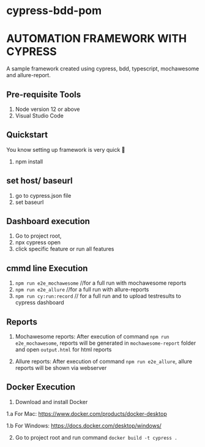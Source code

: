 # cypress-bdd-pom

# AUTOMATION FRAMEWORK WITH CYPRESS
A sample framework created using cypress, bdd, typescript, mochawesome and allure-report.

## Pre-requisite Tools
1. Node version 12 or above
2. Visual Studio Code

## Quickstart
You know setting up framework is very quick 🚀
1. npm install

## set host/ baseurl
1. go to cypress.json file
2. set baseurl

## Dashboard execution
1. Go to project root, 
2. npx cypress open
3. click specific feature or run all features

## cmmd line Execution
1. `npm run e2e_mochawesome` //for a full run with mochawesome reports
2. `npm run e2e_allure` //for a full run with allure-reports
3. `npm run cy:run:record` // for a full run and to upload testresults to cypress dashboard

## Reports
1. Mochawesome reports: 
After execution of command `npm run e2e_mochawesome`,  reports will be generated in `mochawesome-report` folder and open `output.html` for html reports
  
2. Allure reports: 
   After execution of command `npm run e2e_allure`, allure reports will be shown via webserver
   
## Docker Execution
1. Download and install Docker

  1.a For Mac: https://www.docker.com/products/docker-desktop
  
  1.b For Windows: https://docs.docker.com/desktop/windows/
  
2. Go to project root and run command `docker build -t cypress .`
